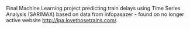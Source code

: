 Final Machine Learning project predicting train delays using Time Series Analysis (SARIMAX) based on data from infopasazer - found on no longer active website http://ipa.lovethosetrains.com/.
